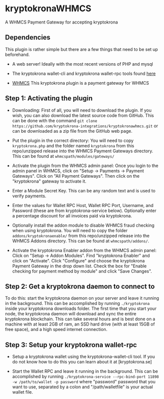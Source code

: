 # kryptokronaWHMCS
A WHMCS Payment Gateway for accepting kryptokrona

## Dependencies
This plugin is rather simple but there are a few things that need to be set up beforehand.

* A web server! Ideally with the most recent versions of PHP and mysql

* The kryptokrona wallet-cli and kryptokrona wallet-rpc tools found [here](https://getkryptokrona.org/downloads/)

* [WHMCS](https://www.whmcs.com/)
This kryptokrona plugin is a payment gateway for WHMCS

## Step 1: Activating the plugin
* Downloading: First of all, you will need to download the plugin.  If you wish, you can also download the latest source code from GitHub. This can be done with the command `git clone https://github.com/kryptokrona-integrations/kryptokronawhmcs.git` or can be downloaded as a zip file from the GitHub web page.


* Put the plugin in the correct directory: You will need to copy `kryptokrona.php` and the folder named `kryptokrona` from this repo/unzipped release into the WHMCS Payment Gateways directory. This can be found at `whmcspath/modules/gateways/`

* Activate the plugin from the WHMCS admin panel: Once you login to the admin panel in WHMCS, click on "Setup -> Payments -> Payment Gateways". Click on "All Payment Gateways". Then click on the "kryptokrona" gateway to activate it.

* Enter a Module Secret Key.  This can be any random text and is used to verify payments.  

* Enter the values for Wallet RPC Host, Wallet RPC Port, Username, and Password (these are from kryptokrona-service below).  Optionally enter a percentage discount for all invoices paid via kryptokrona.

* Optionally install the addon module to disable WHMCS fraud checking when using kryptokrona. You will need to copy the folder `addons/kryptokronaenable/` from this repo/unzipped release into the WHMCS Addons directory. This can be found at `whmcspath/addons/`.  

* Activate the kryptokrona Enabler addon from the WHMCS admin panel: Click on "Setup -> Addon Modules". Find "kryptokrona Enabler" and click on "Activate". Click "Configure" and choose the kryptokrona Payment Gateway in the drop down list. Check the box for "Enable checking for payment method by module" and click "Save Changes".

## Step 2: Get a kryptokrona daemon to connect to


To do this: start the kryptokrona daemon on your server and leave it running in the background. This can be accomplished by running `./kryptokrona` inside your kryptokrona downloads folder. The first time that you start your node, the kryptokrona daemon will download and sync the entire kryptokrona blockchain. This can take several hours and is best done on a machine with at least 2GB of ram, an SSD hard drive (with at least 15GB of free space), and a high speed internet connection.



## Step 3: Setup your kryptokrona wallet-rpc

* Setup a kryptokrona wallet using the kryptokrona-wallet-cli tool. If you do not know how to do this you can learn about it at [kryptokrona.se]

* Start the Wallet RPC and leave it running in the background. This can be accomplished by running `./kryptokrona-service --rpc-bind-port 11898 -w /path/to/wallet -p password` where "password" password that you want to use, separated by a colon and  "/path/walletfile" is your actual wallet file.


